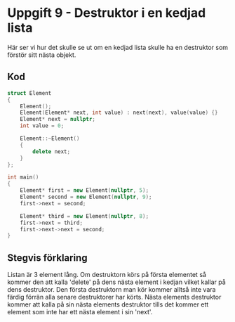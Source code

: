 # Uppgift 9 - Destruktor i en kedjad lista
Här ser vi hur det skulle se ut om en kedjad lista skulle ha en destruktor som förstör sitt nästa objekt.

## Kod
```c++
struct Element
{
    Element();
    Element(Element* next, int value) : next(next), value(value) {}
    Element* next = nullptr;
    int value = 0;

    Element::~Element()
    {
        delete next;
    }
};

int main()
{
    Element* first = new Element(nullptr, 5);
    Element* second = new Element(nullptr, 9);
    first->next = second;

    Element* third = new Element(nullptr, 8);
    first->next = third;
    first->next->next = second;
}
```

## Stegvis förklaring
Listan är 3 element lång. Om destruktorn körs på första elementet så kommer den att kalla 'delete' på dens nästa element i kedjan vilket kallar på dens destruktor. Den första destruktorn man kör kommer alltså inte vara färdig förrän alla senare destruktorer har körts. Nästa elements destruktor kommer att kalla på sin nästa elements destruktor tills det kommer ett element som inte har ett nästa element i sin 'next'.